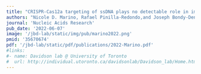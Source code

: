 ```yaml
---
title: "CRISPR-Cas12a targeting of ssDNA plays no detectable role in immunity"
authors: "Nicole D. Marino, Rafael Pinilla-Redondo,and Joseph Bondy-Denomy"
journal: 'Nucleic Acids Research'
pub_date: '2022-06-07'
image: '/jbd-lab/static/img/pub/marino2022.png'
pmid: '35670674'
pdf: '/jbd-lab/static/pdf/publications/2022-Marino.pdf'
#links:
#- name: Davidson lab @ University of Toronto
#  url: http://individual.utoronto.ca/davidsonlab/Davidson_lab/Home.html
---
```

